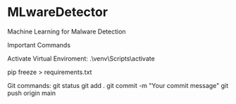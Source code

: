 # MLwareDetector
Machine Learning for Malware Detection

Important Commands

Activate Virtual Enviroment: .\venv\Scripts\activate

pip freeze > requirements.txt

Git commands: 
git status
git add .
git commit -m "Your commit message"
git push origin main

